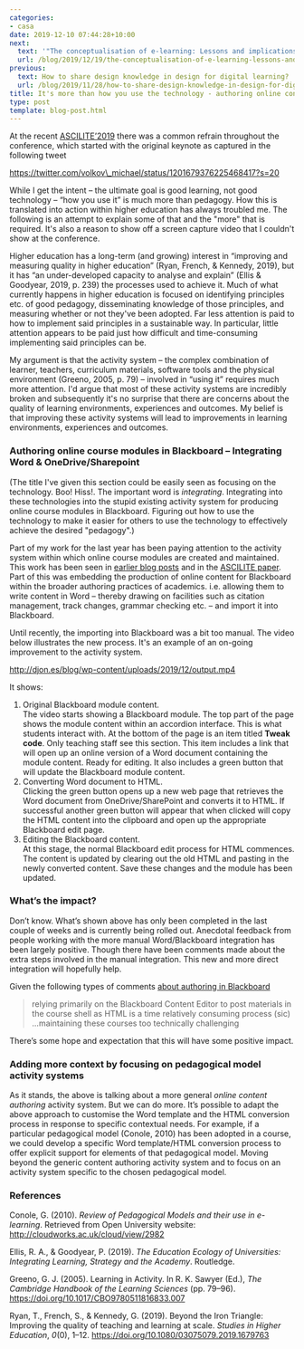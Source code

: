 ```yaml
---
categories:
- casa
date: 2019-12-10 07:44:28+10:00
next:
  text: '"The conceptualisation of e-learning: Lessons and implications"'
  url: /blog/2019/12/19/the-conceptualisation-of-e-learning-lessons-and-implications/
previous:
  text: How to share design knowledge in design for digital learning?
  url: /blog/2019/11/28/how-to-share-design-knowledge-in-design-for-digital-learning/
title: It's more than how you use the technology - authoring online content
type: post
template: blog-post.html
---
```

At the recent [ASCILITE’2019](https://2019conference.ascilite.org/) there was a common refrain throughout the conference, which started with the original keynote as captured in the following tweet

https://twitter.com/volkov\_michael/status/1201679376225468417?s=20

While I get the intent – the ultimate goal is good learning, not good technology – “how you use it” is much more than pedagogy. How this is translated into action within higher education has always troubled me. The following is an attempt to explain some of that and the "more" that is required. It's also a reason to show off a screen capture video that I couldn't show at the conference.

Higher education has a long-term (and growing) interest in “improving and measuring quality in higher education” (Ryan, French, & Kennedy, 2019), but it has “an under-developed capacity to analyse and explain” (Ellis & Goodyear, 2019, p. 239) the processes used to achieve it. Much of what currently happens in higher education is focused on identifying principles etc. of good pedagogy, disseminating knowledge of those principles, and measuring whether or not they've been adopted. Far less attention is paid to how to implement said principles in a sustainable way. In particular, little attention appears to be paid just how difficult and time-consuming implementing said principles can be.

My argument is that the activity system – the complex combination of learner, teachers, curriculum materials, software tools and the physical environment (Greeno, 2005, p. 79) – involved in “using it” requires much more attention. I'd argue that most of these activity systems are incredibly broken and subsequently it's no surprise that there are concerns about the quality of learning environments, experiences and outcomes. My belief is that improving these activity systems will lead to improvements in learning environments, experiences and outcomes.

### Authoring online course modules in Blackboard – Integrating Word & OneDrive/Sharepoint

(The title I've given this section could be easily seen as focusing on the technology. Boo! Hiss!. The important word is _integrating_. Integrating into these technologies into the stupid existing activity system for producing online course modules in Blackboard. Figuring out how to use the technology to make it easier for others to use the technology to effectively achieve the desired "pedagogy".)

Part of my work for the last year has been paying attention to the activity system within which online course modules are created and maintained. This work has been seen in [earlier blog posts](/blog/2019/01/30/improving-reuse-of-design-knowledge-in-a-lms/) and in the [ASCILITE paper](/blog/2019/11/28/how-to-share-design-knowledge-in-design-for-digital-learning/). Part of this was embedding the production of online content for Blackboard within the broader authoring practices of academics. i.e. allowing them to write content in Word – thereby drawing on facilities such as citation management, track changes, grammar checking etc. – and import it into Blackboard.

Until recently, the importing into Blackboard was a bit too manual. The video below illustrates the new process. It's an example of an on-going improvement to the activity system.

http://djon.es/blog/wp-content/uploads/2019/12/output.mp4

It shows:

1. Original Blackboard module content.  
    The video starts showing a Blackboard module. The top part of the page shows the module content within an accordion interface. This is what students interact with. At the bottom of the page is an item titled **Tweak code**. Only teaching staff see this section. This item includes a link that will open up an online version of a Word document containing the module content. Ready for editing. It also includes a green button that will update the Blackboard module content.
2. Converting Word document to HTML.  
    Clicking the green button opens up a new web page that retrieves the Word document from OneDrive/SharePoint and converts it to HTML. If successful another green button will appear that when clicked will copy the HTML content into the clipboard and open up the appropriate Blackboard edit page.
3. Editing the Blackboard content.  
    At this stage, the normal Blackboard edit process for HTML commences. The content is updated by clearing out the old HTML and pasting in the newly converted content. Save these changes and the module has been updated.

### What’s the impact?

Don’t know. What’s shown above has only been completed in the last couple of weeks and is currently being rolled out. Anecdotal feedback from people working with the more manual Word/Blackboard integration has been largely positive. Though there have been comments made about the extra steps involved in the manual integration. This new and more direct integration will hopefully help.

Given the following types of comments [about authoring in Blackboard](https://community.blackboard.com/thread/6523-content-editor-html-vs-pdf)

> relying primarily on the Blackboard Content Editor to post materials in the course shell as HTML is a time relatively consuming process (sic) …maintaining these courses too technically challenging

There’s some hope and expectation that this will have some positive impact.

### Adding more context by focusing on pedagogical model activity systems

As it stands, the above is talking about a more general _online content authoring_ activity system. But we can do more. It’s possible to adapt the above approach to customise the Word template and the HTML conversion process in response to specific contextual needs. For example, if a particular pedagogical model (Conole, 2010) has been adopted in a course, we could develop a specific Word template/HTML conversion process to offer explicit support for elements of that pedagogical model. Moving beyond the generic content authoring activity system and to focus on an activity system specific to the chosen pedagogical model.

### References

Conole, G. (2010). _Review of Pedagogical Models and their use in e-learning_. Retrieved from Open University website: http://cloudworks.ac.uk/cloud/view/2982

Ellis, R. A., & Goodyear, P. (2019). _The Education Ecology of Universities: Integrating Learning, Strategy and the Academy_. Routledge.

Greeno, G. J. (2005). Learning in Activity. In R. K. Sawyer (Ed.), _The Cambridge Handbook of the Learning Sciences_ (pp. 79–96). https://doi.org/10.1017/CBO9780511816833.007

Ryan, T., French, S., & Kennedy, G. (2019). Beyond the Iron Triangle: Improving the quality of teaching and learning at scale. _Studies in Higher Education_, _0_(0), 1–12. https://doi.org/10.1080/03075079.2019.1679763